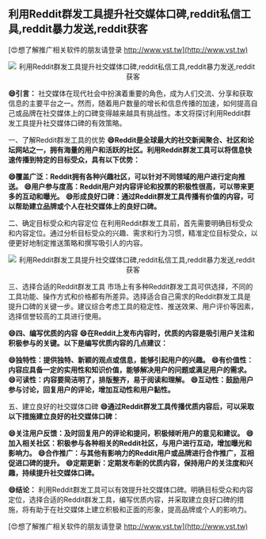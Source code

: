 ## **利用Reddit群发工具提升社交媒体口碑,reddit私信工具,reddit暴力发送,reddit获客**

[😍想了解推广相关软件的朋友请登录 http://www.vst.tw](http://www.vst.tw)

 <center><img src="https://vst.tw/MP4/tuiguang/png/7.png" alt="利用Reddit群发工具提升社交媒体口碑,reddit私信工具,reddit暴力发送,reddit获客"></center>

**😄引言：**
社交媒体在现代社会中扮演着重要的角色，成为人们交流、分享和获取信息的主要平台之一。然而，随着用户数量的增长和信息传播的加速，如何提高自己或品牌在社交媒体上的口碑变得越来越具有挑战性。本文将探讨利用Reddit群发工具提升社交媒体口碑的有效策略。

一、了解Reddit群发工具的优势
**😄Reddit是全球最大的社交新闻聚合、社区和论坛网站之一，拥有海量的用户和活跃的社区。利用Reddit群发工具可以将信息快速传播到特定的目标受众，具有以下优势：**

**😄覆盖广泛：Reddit拥有各种兴趣社区，可以针对不同领域的用户进行定向推送。**
**😄用户参与度高：Reddit用户对内容评论和投票的积极性很高，可以带来更多的互动和曝光。**
**😄形成良好口碑：通过Reddit群发工具传播有价值的内容，可以帮助建立品牌或个人在社交媒体上的良好口碑。**

二、确定目标受众和内容定位
在利用Reddit群发工具前，首先需要明确目标受众和内容定位。通过分析目标受众的兴趣、需求和行为习惯，精准定位目标受众，以便更好地制定推送策略和撰写吸引人的内容。

 <center><img src="https://vst.tw/MP4/tuiguang/png/7.png" alt="利用Reddit群发工具提升社交媒体口碑,reddit私信工具,reddit暴力发送,reddit获客"></center>

三、选择合适的Reddit群发工具
市场上有多种Reddit群发工具可供选择，不同的工具功能、操作方式和价格都有所差异。选择适合自己需求的Reddit群发工具是提升口碑的关键一步。建议综合考虑工具的稳定性、推送效果、用户评价等因素，选择信誉较高的工具进行使用。

**😄四、编写优质的内容**
**😄在Reddit上发布内容时，优质的内容是吸引用户关注和积极参与的关键。以下是编写优质内容的几点建议：**

**😄独特性：提供独特、新颖的观点或信息，能够引起用户的兴趣。**
**😄有价值性：内容应具备一定的实用性和知识价值，能够解决用户的问题或满足用户的需求。**
**😄可读性：内容要简洁明了，排版整齐，易于阅读和理解。**
**😄互动性：鼓励用户参与讨论，回复用户的评论，增加互动性和用户黏性。**

五、建立良好的社交媒体口碑
**😄通过Reddit群发工具传播优质内容后，可以采取以下措施建立良好的社交媒体口碑：**

**😄关注用户反馈：及时回复用户的评论和提问，积极倾听用户的意见和建议。**
**😄加入相关社区：积极参与各种相关的Reddit社区，与用户进行互动，增加曝光和影响力。**
**😄合作推广：与其他有影响力的Reddit用户或品牌进行合作推广，互相促进口碑的提升。**
**😄定期更新：定期发布新的优质内容，保持用户的关注度和兴趣，持续提升社交媒体口碑。**

**😄结论：**
利用Reddit群发工具可以有效提升社交媒体口碑。明确目标受众和内容定位，选择合适的Reddit群发工具，编写优质内容，并采取建立良好口碑的措施，将有助于在社交媒体上建立积极和正面的形象，提高品牌或个人的影响力。

[😍想了解推广相关软件的朋友请登录 http://www.vst.tw](http://www.vst.tw)



